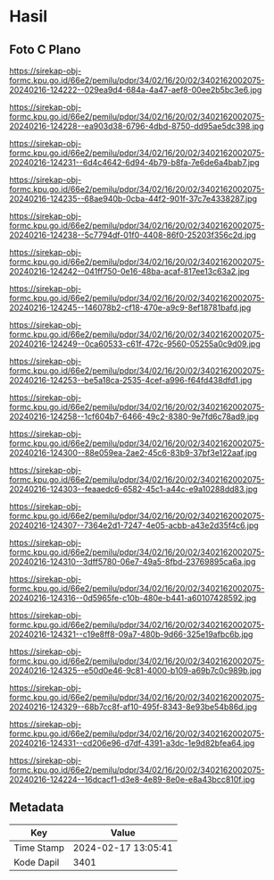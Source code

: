 # Hasil

## Foto C Plano

https://sirekap-obj-formc.kpu.go.id/66e2/pemilu/pdpr/34/02/16/20/02/3402162002075-20240216-124222--029ea9d4-684a-4a47-aef8-00ee2b5bc3e6.jpg

https://sirekap-obj-formc.kpu.go.id/66e2/pemilu/pdpr/34/02/16/20/02/3402162002075-20240216-124228--ea903d38-6796-4dbd-8750-dd95ae5dc398.jpg

https://sirekap-obj-formc.kpu.go.id/66e2/pemilu/pdpr/34/02/16/20/02/3402162002075-20240216-124231--6d4c4642-6d94-4b79-b8fa-7e6de6a4bab7.jpg

https://sirekap-obj-formc.kpu.go.id/66e2/pemilu/pdpr/34/02/16/20/02/3402162002075-20240216-124235--68ae940b-0cba-44f2-901f-37c7e4338287.jpg

https://sirekap-obj-formc.kpu.go.id/66e2/pemilu/pdpr/34/02/16/20/02/3402162002075-20240216-124238--5c7794df-01f0-4408-86f0-25203f356c2d.jpg

https://sirekap-obj-formc.kpu.go.id/66e2/pemilu/pdpr/34/02/16/20/02/3402162002075-20240216-124242--041ff750-0e16-48ba-acaf-817ee13c63a2.jpg

https://sirekap-obj-formc.kpu.go.id/66e2/pemilu/pdpr/34/02/16/20/02/3402162002075-20240216-124245--146078b2-cf18-470e-a9c9-8ef18781bafd.jpg

https://sirekap-obj-formc.kpu.go.id/66e2/pemilu/pdpr/34/02/16/20/02/3402162002075-20240216-124249--0ca60533-c61f-472c-9560-05255a0c9d09.jpg

https://sirekap-obj-formc.kpu.go.id/66e2/pemilu/pdpr/34/02/16/20/02/3402162002075-20240216-124253--be5a18ca-2535-4cef-a996-f64fd438dfd1.jpg

https://sirekap-obj-formc.kpu.go.id/66e2/pemilu/pdpr/34/02/16/20/02/3402162002075-20240216-124258--1cf604b7-6466-49c2-8380-9e7fd6c78ad9.jpg

https://sirekap-obj-formc.kpu.go.id/66e2/pemilu/pdpr/34/02/16/20/02/3402162002075-20240216-124300--88e059ea-2ae2-45c6-83b9-37bf3e122aaf.jpg

https://sirekap-obj-formc.kpu.go.id/66e2/pemilu/pdpr/34/02/16/20/02/3402162002075-20240216-124303--feaaedc6-6582-45c1-a44c-e9a10288dd83.jpg

https://sirekap-obj-formc.kpu.go.id/66e2/pemilu/pdpr/34/02/16/20/02/3402162002075-20240216-124307--7364e2d1-7247-4e05-acbb-a43e2d35f4c6.jpg

https://sirekap-obj-formc.kpu.go.id/66e2/pemilu/pdpr/34/02/16/20/02/3402162002075-20240216-124310--3dff5780-06e7-49a5-8fbd-23769895ca6a.jpg

https://sirekap-obj-formc.kpu.go.id/66e2/pemilu/pdpr/34/02/16/20/02/3402162002075-20240216-124316--0d5965fe-c10b-480e-b441-a60107428592.jpg

https://sirekap-obj-formc.kpu.go.id/66e2/pemilu/pdpr/34/02/16/20/02/3402162002075-20240216-124321--c19e8ff8-09a7-480b-9d66-325e19afbc6b.jpg

https://sirekap-obj-formc.kpu.go.id/66e2/pemilu/pdpr/34/02/16/20/02/3402162002075-20240216-124325--e50d0e46-9c81-4000-b109-a69b7c0c989b.jpg

https://sirekap-obj-formc.kpu.go.id/66e2/pemilu/pdpr/34/02/16/20/02/3402162002075-20240216-124329--68b7cc8f-af10-495f-8343-8e93be54b86d.jpg

https://sirekap-obj-formc.kpu.go.id/66e2/pemilu/pdpr/34/02/16/20/02/3402162002075-20240216-124331--cd206e96-d7df-4391-a3dc-1e9d82bfea64.jpg

https://sirekap-obj-formc.kpu.go.id/66e2/pemilu/pdpr/34/02/16/20/02/3402162002075-20240216-124224--16dcacf1-d3e8-4e89-8e0e-e8a43bcc810f.jpg


## Metadata

| Key        | Value               |
| ---------- | ------------------- |
| Time Stamp | 2024-02-17 13:05:41 |
| Kode Dapil | 3401                |




